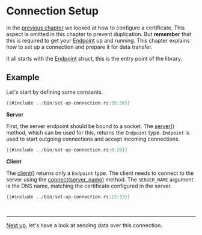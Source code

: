 # Connection Setup

In the [previous chapter](certificate.md) we looked at how to configure a certificate.
This aspect is omitted in this chapter to prevent duplication.
But **remember** that this is required to get your [Endpoint][Endpoint] up and running.
This chapter explains how to set up a connection and prepare it for data transfer.

It all starts with the [Endpoint][Endpoint] struct, this is the entry point of the library.

## Example

Let's start by defining some constants.

```rust
{{#include ../bin/set-up-connection.rs:35:38}}
```

**Server**

First, the server endpoint should be bound to a socket.
The [server()][server] method, which can be used for this, returns the `Endpoint` type.
`Endpoint` is used to start outgoing connections and accept incoming connections.

```rust
{{#include ../bin/set-up-connection.rs:8:20}}
```

**Client**

The [client()][client] returns only a `Endpoint` type.
The client needs to connect to the server using the [connect(server_name)][connect] method.
The `SERVER_NAME` argument is the DNS name, matching the certificate configured in the server.

```rust
{{#include ../bin/set-up-connection.rs:23:33}}
```

<br><hr>

[Next up](data-transfer.md), let's have a look at sending data over this connection.

[Endpoint]: https://docs.rs/quinn/latest/quinn/struct.Endpoint.html
[server]: https://docs.rs/quinn/latest/quinn/struct.Endpoint.html#method.server
[client]: https://docs.rs/quinn/latest/quinn/struct.Endpoint.html#method.client
[connect]: https://docs.rs/quinn/latest/quinn/struct.Endpoint.html#method.connect
